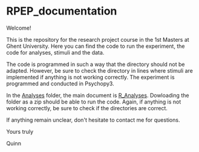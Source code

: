 # RPEP_documentation
Welcome!

This is the repository for the research project course in the 1st Masters at Ghent University.
Here you can find the code to run the experiment, the code for analyses, stimuli and the data.

The code is programmed in such a way that the directory should not be adapted. However, be sure to check the directory in lines where stimuli are implemented if anything is not working correctly. The experiment is programmed and conducted in Psychopy3. 

In the [Analyses](https://github.com/QuinnCabooter/RPEP_documentation/tree/main/Analyses) folder, the main document is [R_Analyses](https://github.com/QuinnCabooter/RPEP_documentation/blob/main/Analyses/R_Analyse.R). Dowloading the folder as a zip should be able to run the code. Again, if anything is not working correctly, be sure to check if the directories are correct.

If anything remain unclear, don't hesitate to contact me for questions.

Yours truly

Quinn 
